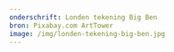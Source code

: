 ```yaml
---
onderschrift: Londen tekening Big Ben
bron: Pixabay.com ArtTower
image: /img/londen-tekening-big-ben.jpg
---
```

